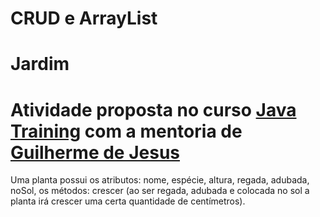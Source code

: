# CRUD e ArrayList

# Jardim

# Atividade proposta no curso [Java Training](https://github.com/guilherme-gjv/aulas-java) com a mentoria de [Guilherme de Jesus](https://github.com/guilherme-gjv)

Uma planta possui os atributos: nome, espécie, altura, regada, adubada, noSol, os métodos: crescer (ao ser regada, adubada e colocada no sol a planta irá crescer uma certa quantidade de centímetros).

